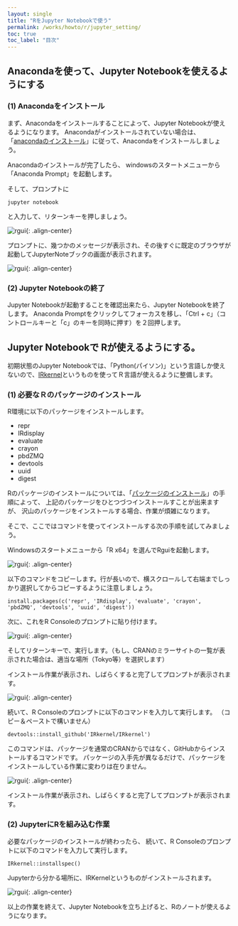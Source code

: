 ```yaml
---
layout: single
title: "RをJupyter Notebookで使う"
permalink: /works/howto/r/jupyter_setting/
toc: true
toc_label: "目次"
---
```


## Anacondaを使って、Jupyter Notebookを使えるようにする

### (1) Anacondaをインストール

まず、Anacondaをインストールすることによって、Jupyter Notebookが使えるようになります。
Anacondaがインストールされていない場合は、
「[anacondaのインストール](/works/howto/anaconda/install/)」に従って、Anacondaをインストールしましょう。

Anacondaのインストールが完了したら、
windowsのスタートメニューから「Anaconda Prompt」を起動します。

そして、プロンプトに
```
jupyter notebook
```
と入力して、リターンキーを押しましょう。


![rgui](/assets/images/htr/jupinst001.png){: .align-center}

プロンプトに、幾つかのメッセージが表示され、その後すぐに既定のブラウザが起動してJupyterNoteブックの画面が表示されます。

![rgui](/assets/images/htr/jupinst002.png){: .align-center}

### (2) Jupyter Notebookの終了
Jupyter Notebookが起動することを確認出来たら、Jupyter Notebookを終了します。
Anaconda Promptをクリックしてフォーカスを移し、「Ctrl + c」（コントロールキーと「c」のキーを同時に押す）を２回押します。


## Jupyter Notebookで Rが使えるようにする。

初期状態のJupyter Notebookでは、「Python(パイソン)」という言語しか使えないので、[IRkernel](https://irkernel.github.io/installation/)というものを使ってＲ言語が使えるように整備します。

### (1) 必要なＲのパッケージのインストール

 R環境に以下のパッケージをインストールします。

  - repr
  - IRdisplay
  - evaluate
  - crayon
  - pbdZMQ
  - devtools
  - uuid
  - digest

 Rのパッケージのインストールについては、「[パッケージのインストール](/works/howto/r/packageinstall)」の手順によって、
 上記のパッケージをひとつづつインストールすことが出来ますが、
 沢山のパッケージをインストールする場合、作業が煩雑になります。
 
 そこで、ここではコマンドを使ってインストールする次の手順を試してみましょう。

Windowsのスタートメニューから「R x64」を選んでRguiを起動します。

![rgui](/assets/images/htr/startrgui001.png){: .align-center}

以下のコマンドをコピーします。行が長いので、横スクロールして右端までしっかり選択してからコピーするように注意しましょう。

 ```
install.packages(c('repr', 'IRdisplay', 'evaluate', 'crayon', 'pbdZMQ', 'devtools', 'uuid', 'digest'))
 ```

次に、これをR Consoleのプロンプトに貼り付けます。

![rgui](/assets/images/htr/jupinst003.png){: .align-center}

そしてリターンキーで、実行します。（もし、CRANのミラーサイトの一覧が表示された場合は、適当な場所（Tokyo等）を選択します）

インストール作業が表示され、しばらくすると完了してプロンプトが表示されます。

![rgui](/assets/images/htr/jupinst004.png){: .align-center}


続いて、R Consoleのプロンプトに以下のコマンドを入力して実行します。
（コピー＆ペーストで構いません）
```
devtools::install_github('IRkernel/IRkernel')
```

このコマンドは、パッケージを通常のCRANからではなく、GitHubからインストールするコマンドです。
パッケージの入手先が異なるだけで、パッケージをインストールしている作業に変わりは在りません。

![rgui](/assets/images/htr/jupinst005.png){: .align-center}

インストール作業が表示され、しばらくすると完了してプロンプトが表示されます。

### (2) JupyterにRを組み込む作業

必要なパッケージのインストールが終わったら、
続いて、R Consoleのプロンプトに以下のコマンドを入力して実行します。

```
IRkernel::installspec()
```

Jupyterから分かる場所に、IRKernelというものがインストールされます。

![rgui](/assets/images/htr/jupinst006.png){: .align-center}

以上の作業を終えて、Jupyter Notebookを立ち上げると、Rのノートが使えるようになります。

